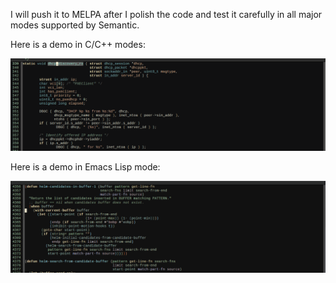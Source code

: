 I will push it to MELPA after I polish the code and test it carefully
in all major modes supported by Semantic.

Here is a demo in C/C++ modes:

![semantic-stickyfunc-enhance-c-cpp](demos/semantic-stickyfunc-enhance-c-cpp.gif)

Here is a demo in Emacs Lisp  mode:

![semantic-stickyfunc-enhance-c-cpp](demos/semantic-stickyfunc-enhance-elisp.gif)
